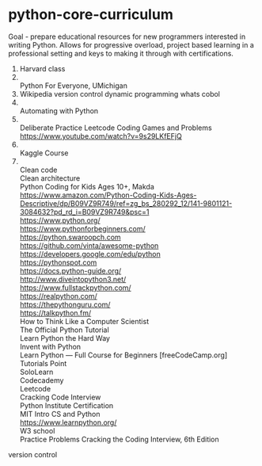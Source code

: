 # python-core-curriculum

Goal - prepare educational resources for new programmers interested in writing Python. Allows for progressive overload, project based learning in a professional setting and keys to making it through with certifications.

1. Harvard class
2. <br>Python For Everyone, UMichigan
3. Wikipedia
     version control
     dynamic programming
     whats cobol
4. <br/>Automating with Python
5. <br/>Deliberate Practice
    Leetcode
    Coding Games and Problems
https://www.youtube.com/watch?v=9s29LKfEFjQ
5. <br/>Kaggle Course
7. <br/>Clean code
<br/>Clean architecture
<br/>Python Coding for Kids Ages 10+, Makda https://www.amazon.com/Python-Coding-Kids-Ages-Descriptive/dp/B09VZ9R749/ref=zg_bs_280292_12/141-9801121-3084632?pd_rd_i=B09VZ9R749&psc=1
<br>https://www.python.org/
<br>https://www.pythonforbeginners.com/
<br>https://python.swaroopch.com
<br>https://github.com/vinta/awesome-python
<br>https://developers.google.com/edu/python
<br>https://pythonspot.com
<br>https://docs.python-guide.org/
<br>http://www.diveintopython3.net/
<br>https://www.fullstackpython.com/
<br>https://realpython.com/
<br>https://thepythonguru.com/
<br>https://talkpython.fm/
<br>How to Think Like a Computer Scientist
<br>The Official Python Tutorial
<br>Learn Python the Hard Way
<br>Invent with Python
<br>Learn Python — Full Course for Beginners [freeCodeCamp.org]
<br>Tutorials Point
<br>SoloLearn
<br>Codecademy
<br>Leetcode
<br>Cracking Code Interview
<br>Python Institute Certification
<br>MIT Intro CS and Python
<br>https://www.learnpython.org/
<br>W3 school
<br>Practice Problems
Cracking the Coding Interview, 6th Edition 

version control

